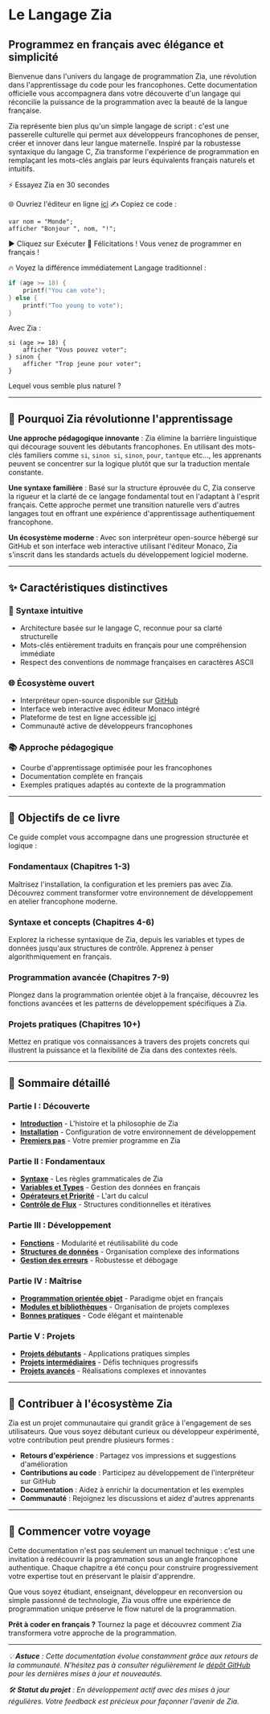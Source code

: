 # Le Langage Zia
## Programmez en français avec élégance et simplicité

Bienvenue dans l'univers du langage de programmation Zia, une révolution dans l'apprentissage du code pour les francophones. Cette documentation officielle vous accompagnera dans votre découverte d'un langage qui réconcilie la puissance de la programmation avec la beauté de la langue française.

Zia représente bien plus qu'un simple langage de script : c'est une passerelle culturelle qui permet aux développeurs francophones de penser, créer et innover dans leur langue maternelle. Inspiré par la robustesse syntaxique du langage C, Zia transforme l'expérience de programmation en remplaçant les mots-clés anglais par leurs équivalents français naturels et intuitifs.

⚡ Essayez Zia en 30 secondes

🌐 Ouvriez l'éditeur en ligne [ici](https://manirdev.github.io/zia/build_wasm/)
✍️ Copiez ce code :
```zia
var nom = "Monde";
afficher "Bonjour ", nom, "!";
```

▶️ Cliquez sur Exécuter
🎉 Félicitations ! Vous venez de programmer en français !


🔥 Voyez la différence immédiatement
Langage traditionnel :
```c
if (age >= 18) {
    printf("You can vote");
} else {
    printf("Too young to vote");
}
```
Avec Zia :
```zia
si (age >= 18) {
    afficher "Vous pouvez voter";
} sinon {
    afficher "Trop jeune pour voter";
}
```
Lequel vous semble plus naturel ?

---

## 🚀 Pourquoi Zia révolutionne l'apprentissage

**Une approche pédagogique innovante** : Zia élimine la barrière linguistique qui décourage souvent les débutants francophones. En utilisant des mots-clés familiers comme `si`, `sinon si`, `sinon`, `pour`, `tantque` etc..., les apprenants peuvent se concentrer sur la logique plutôt que sur la traduction mentale constante.

**Une syntaxe familière** : Basé sur la structure éprouvée du C, Zia conserve la rigueur et la clarté de ce langage fondamental tout en l'adaptant à l'esprit français. Cette approche permet une transition naturelle vers d'autres langages tout en offrant une expérience d'apprentissage authentiquement francophone.

**Un écosystème moderne** : Avec son interpréteur open-source hébergé sur GitHub et son interface web interactive utilisant l'éditeur Monaco, Zia s'inscrit dans les standards actuels du développement logiciel moderne.

---

## ✨ Caractéristiques distinctives

### 🎯 **Syntaxe intuitive**
- Architecture basée sur le langage C, reconnue pour sa clarté structurelle
- Mots-clés entièrement traduits en français pour une compréhension immédiate
- Respect des conventions de nommage françaises en caractères ASCII

### 🌐 **Écosystème ouvert**
- Interpréteur open-source disponible sur [GitHub](https://github.com/manirDev/zia)
- Interface web interactive avec éditeur Monaco intégré
- Plateforme de test en ligne accessible [ici](https://manirdev.github.io/zia/build_wasm/)
- Communauté active de développeurs francophones

### 📚 **Approche pédagogique**
- Courbe d'apprentissage optimisée pour les francophones
- Documentation complète en français
- Exemples pratiques adaptés au contexte de la programmation

---

## 🎯 Objectifs de ce livre

Ce guide complet vous accompagne dans une progression structurée et logique :

### **Fondamentaux (Chapitres 1-3)**
Maîtrisez l'installation, la configuration et les premiers pas avec Zia. Découvrez comment transformer votre environnement de développement en atelier francophone moderne.

### **Syntaxe et concepts (Chapitres 4-6)**
Explorez la richesse syntaxique de Zia, depuis les variables et types de données jusqu'aux structures de contrôle. Apprenez à penser algorithmiquement en français.

### **Programmation avancée (Chapitres 7-9)**
Plongez dans la programmation orientée objet à la française, découvrez les fonctions avancées et les patterns de développement spécifiques à Zia.

### **Projets pratiques (Chapitres 10+)**
Mettez en pratique vos connaissances à travers des projets concrets qui illustrent la puissance et la flexibilité de Zia dans des contextes réels.

---

## 📖 Sommaire détaillé

### **Partie I : Découverte**
- **[Introduction](introduction.md)** - L'histoire et la philosophie de Zia
- **[Installation](installation.md)** - Configuration de votre environnement de développement
- **[Premiers pas](first-step.md)** - Votre premier programme en Zia

### **Partie II : Fondamentaux**
- **[Syntaxe](syntax.md)** - Les règles grammaticales de Zia
- **[Variables et Types](types.md)** - Gestion des données en français
- **[Opérateurs et Priorité](operators.md)** - L'art du calcul
- **[Contrôle de Flux](control-flow.md)** - Structures conditionnelles et itératives

### **Partie III : Développement**
- **[Fonctions](functions.md)** - Modularité et réutilisabilité du code
- **[Structures de données](structures.md)** - Organisation complexe des informations
- **[Gestion des erreurs](erreurs.md)** - Robustesse et débogage

### **Partie IV : Maîtrise**
- **[Programmation orientée objet](poo.md)** - Paradigme objet en français
- **[Modules et bibliothèques](modules.md)** - Organisation de projets complexes
- **[Bonnes pratiques](bonnes-pratiques.md)** - Code élégant et maintenable

### **Partie V : Projets**
- **[Projets débutants](projets-debutants.md)** - Applications pratiques simples
- **[Projets intermédiaires](projets-intermediaires.md)** - Défis techniques progressifs
- **[Projets avancés](projets-avances.md)** - Réalisations complexes et innovantes

---

## 🤝 Contribuer à l'écosystème Zia

Zia est un projet communautaire qui grandit grâce à l'engagement de ses utilisateurs. Que vous soyez débutant curieux ou développeur expérimenté, votre contribution peut prendre plusieurs formes :

- **Retours d'expérience** : Partagez vos impressions et suggestions d'amélioration
- **Contributions au code** : Participez au développement de l'interpréteur sur GitHub
- **Documentation** : Aidez à enrichir la documentation et les exemples
- **Communauté** : Rejoignez les discussions et aidez d'autres apprenants

---

## 🚀 Commencer votre voyage

Cette documentation n'est pas seulement un manuel technique : c'est une invitation à redécouvrir la programmation sous un angle francophone authentique. Chaque chapitre a été conçu pour construire progressivement votre expertise tout en préservant le plaisir d'apprendre.

Que vous soyez étudiant, enseignant, développeur en reconversion ou simple passionné de technologie, Zia vous offre une expérience de programmation unique préserve le flow naturel de la programmation.

**Prêt à coder en français ?** Tournez la page et découvrez comment Zia transformera votre approche de la programmation.

---

*💡 **Astuce** :  Cette documentation évolue constamment grâce aux retours de la communauté. N'hésitez pas à consulter régulièrement le [dépôt GitHub](https://github.com/manirDev/zia) pour les dernières mises à jour et nouveautés.*

*🛠️ **Statut du projet** : En développement actif avec des mises à jour régulières. Votre feedback est précieux pour façonner l'avenir de Zia.*